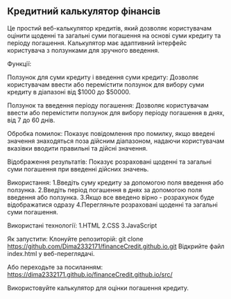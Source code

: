 ## Кредитний калькулятор фінансів
Це простий веб-калькулятор кредитів, який дозволяє користувачам оцінити щоденні та загальні суми погашення на основі суми кредиту та періоду погашення. Калькулятор має адаптивний інтерфейс користувача з ползунками для зручного введення.

Функції:

Ползунок для суми кредиту і введення суми кредиту:
Дозволяє користувачам ввести або перемістити ползунок для вибору суми кредиту в діапазоні від $1000 до $50000.

Ползунок та введення періоду погашення:
Дозволяє користувачам ввести або перемістити ползунок для вибору періоду погашення в днях, від 7 до 60 днів.

Обробка помилок:
Показує повідомлення про помилку, якщо введені значення знаходяться поза дійсним діапазоном, надаючи користувачам вказівки вводити правильні та дійсні значення.

Відображення результатів:
Показує розраховані щоденні та загальні суми погашення при введенні дійсних значень.

Використання:
1.Введіть суму кредиту за допомогою поля введення або ползунка.
2.Введіть період погашення в днях за допомогою поля введення або ползунка.
3.Якщо все введено вірно - розрахунок буде відображатися одразу
4.Перегляньте розраховані щоденні та загальні суми погашення.

Використані технології:
1.HTML
2.CSS
3.JavaScript

Як запустити:
Клонуйте репозиторій:
git clone https://github.com/Dima2332171/financeCredit.github.io.git
Відкрийте файл index.html у веб-переглядачі.

Або переходьте за посиланням: https://dima2332171.github.io/financeCredit.github.io/src/

Використовуйте калькулятор для оцінки погашення кредиту.

